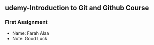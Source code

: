 ## udemy-Introduction to Git and Github Course
### First Assignment 

* Name: Farah Alaa 
* Note: Good Luck
